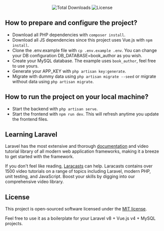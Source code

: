 <p align="center">
<img src="https://img.shields.io/github/downloads/ing-sosa/book_author/total.svg" alt="Total Downloads">
<img src="https://img.shields.io/packagist/l/laravel/framework" alt="License">
</p>

## How to prepare and configure the project?

-   Download all PHP dependencies with `composer install`.
-   Download all JS dependencies since this project uses Vue.js with `npm install`.
-   Clone the .env.example file with `cp .env.example .env`. You can change your DB configuration DB_DATABASE=book_author as you wish.
-   Create your MySQL database. The example uses `book_author`, feel free to use yours.
-   Generate your APP_KEY with `php artisan key:generate`.
-   Migrate with dummy data using `php artisan migrate --seed` or migrate without data using `php artisan migrate`.

## How to run the project on your local machine?

-   Start the backend with `php artisan serve`.
-   Start the frontend with `npm run dev`. This will refresh anytime you update the frontend files.

## Learning Laravel

Laravel has the most extensive and thorough [documentation](https://laravel.com/docs) and video tutorial library of all modern web application frameworks, making it a breeze to get started with the framework.

If you don't feel like reading, [Laracasts](https://laracasts.com) can help. Laracasts contains over 1500 video tutorials on a range of topics including Laravel, modern PHP, unit testing, and JavaScript. Boost your skills by digging into our comprehensive video library.

## License

This project is open-sourced software licensed under the [MIT license](https://opensource.org/licenses/MIT).

Feel free to use it as a boilerplate for your Laravel v8 + Vue.js v4 + MySQL projects.
